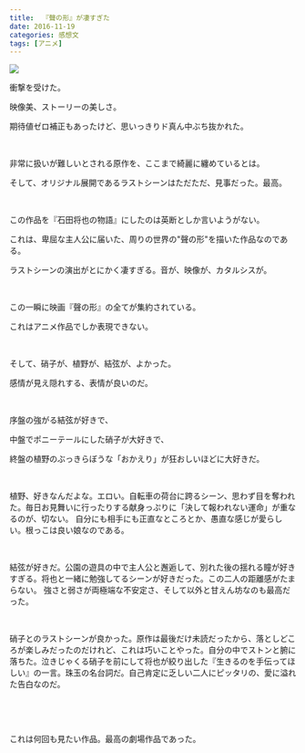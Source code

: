 ```yaml
---
title: 	『聲の形』が凄すぎた
date: 2016-11-19
categories: 感想文
tags: [アニメ]
---
```


![](https://cdn-ak.f.st-hatena.com/images/fotolife/o/owlhoot/20161119/20161119225650.png)

衝撃を受けた。

映像美、ストーリーの美しさ。

期待値ゼロ補正もあったけど、思いっきりド真ん中ぶち抜かれた。

 

非常に扱いが難しいとされる原作を、ここまで綺麗に纏めているとは。

そして、オリジナル展開であるラストシーンはただただ、見事だった。最高。

 

この作品を『石田将也の物語』にしたのは英断としか言いようがない。

これは、卑屈な主人公に届いた、周りの世界の"聲の形"を描いた作品なのである。

ラストシーンの演出がとにかく凄すぎる。音が、映像が、カタルシスが。

 

この一瞬に映画『聲の形』の全てが集約されている。

これはアニメ作品でしか表現できない。

 

そして、硝子が、植野が、結弦が、よかった。

感情が見え隠れする、表情が良いのだ。

 

序盤の強がる結弦が好きで、

中盤でポニーテールにした硝子が大好きで、

終盤の植野のぶっきらぼうな「おかえり」が狂おしいほどに大好きだ。

 




植野、好きなんだよな。エロい。自転車の荷台に跨るシーン、思わず目を奪われた。毎日お見舞いに行ったりする献身っぷりに「決して報われない運命」が重なるのが、切ない。
自分にも相手にも正直なところとか、愚直な感じが愛らしい。根っこは良い娘なのである。

 




結弦が好きだ。公園の遊具の中で主人公と邂逅して、別れた後の揺れる瞳が好きすぎる。将也と一緒に勉強してるシーンが好きだった。この二人の距離感がたまらない。
強さと弱さが両極端な不安定さ、そして以外と甘えん坊なのも最高だった。

 




硝子とのラストシーンが良かった。原作は最後だけ未読だったから、落としどころが楽しみだったのだけれど、これは巧いことやった。自分の中でストンと腑に落ちた。泣きじゃくる硝子を前にして将也が絞り出した『生きるのを手伝ってほしい』の一言。珠玉の名台詞だ。自己肯定に乏しい二人にピッタリの、愛に溢れた告白なのだ。

 

 

これは何回も見たい作品。最高の劇場作品であった。